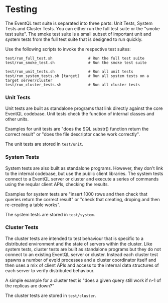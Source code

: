 Testing
=======

The EventQL test suite is separated into three parts: Unit Tests, System Tests
and Cluster Tests. You can either run the full test suite or the "smoke test
suite". The smoke test suite is a small subset of important unit and system
tests from the full test suite that is designed to run quickly.

Use the following scripts to invoke the respective test suites:

    test/run_full_test.sh                # Run the full test suite
    test/run_smoke_test.sh               # Run the smoke test suite

    test/run_unit_tests.sh               # Run all unit tests
    test/run_system_tests.sh [target]    # Run all system tests on a target server/cluster
    test/run_cluster_tests.sh            # Run all cluster tests


### Unit Tests

Unit tests are built as standalone programs that link directly against the core
EventQL codebase. Unit tests check the function of internal classes and other
units.

Examples for unit tests are "does the SQL substr() function return the
correct result" or "does the file descriptor cache work correctly".

The unit tests are stored in `test/unit`.


### System Tests

System tests are also built as standalone programs. However, they don't link to
the internal codebase, but use the public client libraries. The system tests
connect to a EventQL server or cluster and execute a series of commands using
the reqular client APIs, checking the results.

Examples for system tests are "insert 1000 rows and then check that queries
return the correct result" or "check that creating, droping and then re-creating
a table works".

The system tests are stored in `test/system`.


### Cluster Tests

The cluster tests are intended to test behaviour that is specific to a
distributed environment and the state of servers within the cluster. Like system
tests, cluster tests are built as standalone programs but they do not connect to
an existing EventQL server or cluster. Instead each cluster test spawns a number
of evqld processes and a cluster coordinator itself and then uses a mix of
client APIs and access to the internal data structures of each server to verify
distributed behaviour.

A simple example for a cluster test is "does a given query still work if n-1 of
the replicas are down?"

The cluster tests are stored in `test/cluster`.

